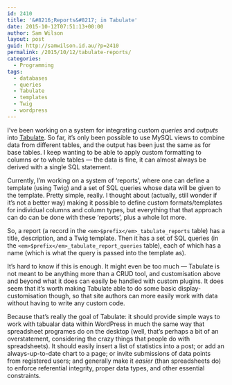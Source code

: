 ```yaml
---
id: 2410
title: '&#8216;Reports&#8217; in Tabulate'
date: 2015-10-12T07:51:13+00:00
author: Sam Wilson
layout: post
guid: http://samwilson.id.au/?p=2410
permalink: /2015/10/12/tabulate-reports/
categories:
  - Programming
tags:
  - databases
  - queries
  - Tabulate
  - templates
  - Twig
  - wordpress
---
```

I&#8217;ve been working on a system for integrating custom _queries_ and _outputs_ into [Tabulate](https://wordpress.org/plugins/tabulate/). So far, it&#8217;s only been possible to use MySQL views to combine data from different tables, and the output has been just the same as for base tables. I keep wanting to be able to apply custom formatting to columns or to whole tables — the data is fine, it can almost always be derived with a single SQL statement.

Currently, I&#8217;m working on a system of &#8216;reports&#8217;, where one can define a template (using Twig) and a set of SQL queries whose data will be given to the template. Pretty simple, really. I thought about (actually, still wonder if it&#8217;s not a better way) making it possible to define custom formats/templates for individual columns and column types, but everything that that approach can do can be done with these &#8216;reports&#8217;, plus a whole lot more.

So, a report (a record in the `<em>$prefix</em>_tabulate_reports` table) has a title, description, and a Twig template. Then it has a set of SQL queries (in the `<em>$prefix</em>_tabulate_report_queries` table), each of which has a name (which is what the query is passed into the template as).

It&#8217;s hard to know if this is enough. It might even be too much — Tabulate is not meant to be anything more than a CRUD tool, and customisation above and beyond what it does can easily be handled with custom plugins. It does seem that it&#8217;s worth making Tabulate able to do some basic display-customisation though, so that site authors can more easily work with data without having to write any custom code.

Because that&#8217;s really the goal of Tabulate: it should provide simple ways to work with tabualar data within WordPress in much the same way that spreadsheet programes do on the desktop (well, that&#8217;s perhaps a bit of an overstatement, considering the crazy things that people do with spreadsheets). It should easily insert a list of statistics into a post; or add an always-up-to-date chart to a page; or invite submissions of data points from registered users; and generally make it _easier_ (than spreadsheets do) to enforce referential integrity, proper data types, and other essential constraints.